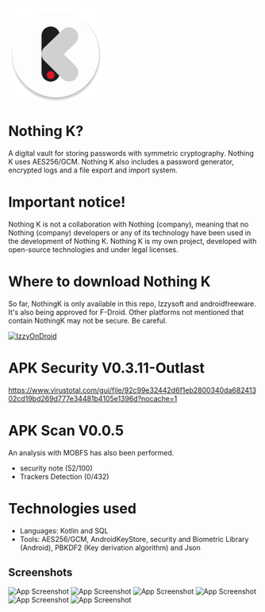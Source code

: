 


![App Screenshot](https://github.com/cuadratico/NothingK/blob/master/fastlane/metadata/android/en-US/images/icon.png)

# Nothing K?

A digital vault for storing passwords with symmetric cryptography. Nothing K uses AES256/GCM.
Nothing K also includes a password generator, encrypted logs and a file export and import system.

# Important notice!
Nothing K is not a collaboration with Nothing (company), meaning that no Nothing (company) developers or any of its technology have been used in the development of Nothing K. Nothing K is my own project, developed with open-source technologies and under legal licenses.

# Where to download Nothing K
So far, NothingK is only available in this repo, Izzysoft and androidfreeware. It's also being approved for F-Droid.
Other platforms not mentioned that contain NothingK may not be secure.
Be careful.

[![IzzyOnDroid](https://gitlab.com/IzzyOnDroid/repo/-/raw/master/assets/IzzyOnDroid.png)](https://apt.izzysoft.de/packages/com.nothingsecure)

# APK Security V0.3.11-Outlast
https://www.virustotal.com/gui/file/92c99e32442d6f1eb2800340da68241302cd19bd269d777e34481b4105e1396d?nocache=1

# APK Scan V0.0.5
An analysis with MOBFS has also been performed.
- security note (52/100)
- Trackers Detection (0/432)


# Technologies used
 - Languages: Kotlin and SQL
 - Tools: AES256/GCM, AndroidKeyStore, security and Biometric Library (Android), PBKDF2 (Key derivation algorithm) and Json

 ## Screenshots

![App Screenshot](https://github.com/cuadratico/NothingK/blob/master/fastlane/metadata/android/en-US/images/phoneScreenshots/image_1.png)
![App Screenshot](https://github.com/cuadratico/NothingK/blob/master/fastlane/metadata/android/en-US/images/phoneScreenshots/image_2.png)
![App Screenshot](https://github.com/cuadratico/NothingK/blob/master/fastlane/metadata/android/en-US/images/phoneScreenshots/image_3.png)
![App Screenshot](https://github.com/cuadratico/NothingK/blob/master/fastlane/metadata/android/en-US/images/phoneScreenshots/image_4.png)
![App Screenshot](https://github.com/cuadratico/NothingK/blob/master/fastlane/metadata/android/en-US/images/phoneScreenshots/image_5.png)
![App Screenshot](https://github.com/cuadratico/NothingK/blob/master/fastlane/metadata/android/en-US/images/phoneScreenshots/image_6.png)


